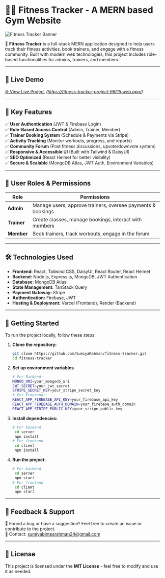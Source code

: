 # 🏋️‍♂️ Fitness Tracker - A MERN based Gym Website

![Fitness Tracker Banner](https://i.ibb.co/21MQmTq8/Screenshot-216.png)

🚀 **Fitness Tracker** is a full-stack MERN application designed to help users track their fitness activities, book trainers, and engage with a fitness community. Built with modern web technologies, this project includes role-based functionalities for admins, trainers, and members.

---

## 🔗 Live Demo
[🌐 View Live Project](#) *(https://fitness-tracker-project-96f15.web.app/)*

---

## 📌 Key Features
✅ **User Authentication** (JWT & Firebase Login)  
✅ **Role-Based Access Control** (Admin, Trainer, Member)  
✅ **Trainer Booking System** (Schedule & Payments via Stripe)  
✅ **Activity Tracking** (Monitor workouts, progress, and reports)  
✅ **Community Forum** (Post fitness discussions, upvote/downvote system)  
✅ **Responsive & Accessible UI** (Built with Tailwind & DaisyUI)  
✅ **SEO Optimized** (React Helmet for better visibility)  
✅ **Secure & Scalable** (MongoDB Atlas, JWT Auth, Environment Variables)  

---

## 👥 User Roles & Permissions
| Role      | Permissions |
|-----------|------------|
| **Admin** | Manage users, approve trainers, oversee payments & bookings |
| **Trainer** | Create classes, manage bookings, interact with members |
| **Member** | Book trainers, track workouts, engage in the forum |

---

## 🛠️ Technologies Used
- **Frontend:** React, Tailwind CSS, DaisyUI, React Router, React Helmet
- **Backend:** Node.js, Express.js, MongoDB, JWT Authentication
- **Database:** MongoDB Atlas
- **State Management:** TanStack Query
- **Payment Gateway:** Stripe
- **Authentication:** Firebase, JWT
- **Hosting & Deployment:** Vercel (Frontend), Render (Backend)

---

## 🚀 Getting Started
To run the project locally, follow these steps:
1. **Clone the repository:**
   ```sh
   git clone https://github.com/SumiyaRahman/fitness-tracker.git
   cd fitness-tracker
2. **Set up environment variables**
   ```sh
   # For Backend:
   MONGO_URI=your_mongodb_uri
   JWT_SECRET=your_jwt_secret
   STRIPE_SECRET_KEY=your_stripe_secret_key
   # For Frontend:
   REACT_APP_FIREBASE_API_KEY=your_firebase_api_key
   REACT_APP_FIREBASE_AUTH_DOMAIN=your_firebase_auth_domain
   REACT_APP_STRIPE_PUBLIC_KEY=your_stripe_public_key
3. **Install dependencies:**
   ```sh
   # For backend
    cd server
    npm install
   # For frontend
    cd client
    npm install
1. **Run the project:**
   ```sh
   # For backend
    cd server
    npm start
   # For frontend
    cd client
    npm start

---

## 📩 Feedback & Support
💬 Found a bug or have a suggestion? Feel free to create an issue or contribute to the project.  
📧 Contact: [sumiyabintearahman24@gmail.com](sumiyabintearahman24@gmail.com)

---

## 📜 License
This project is licensed under the **MIT License** - feel free to modify and use it as needed.
